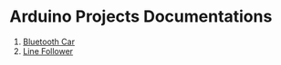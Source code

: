 # Arduino Projects Documentations
1. [Bluetooth Car](/Bluetooth%20Car/README.md)
2. [Line Follower](/Line%20Follower/README.md)
